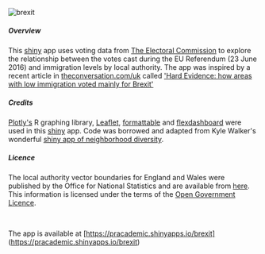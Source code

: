 ![brexit](https://github.com/rcatlord/shinyapps/blob/master/GIFs/brexit.gif)

##### Overview
This [shiny](http://shiny.rstudio.com) app uses voting data from [The Electoral Commission](http://www.electoralcommission.org.uk/find-information-by-subject/elections-and-referendums/upcoming-elections-and-referendums/eu-referendum/electorate-and-count-information) to explore the relationship between the votes cast during the EU Referendum (23 June 2016) and immigration levels by local authority. The app was inspired by a recent article in [theconversation.com/uk](http://theconversation.com/uk) called ['Hard Evidence: how areas with low immigration voted mainly for Brexit'](http://theconversation.com/hard-evidence-how-areas-with-low-immigration-voted-mainly-for-brexit-62138)

##### Credits
[Plotly's](https://plot.ly/r/) R graphing library, [Leaflet](https://rstudio.github.io/leaflet/), [formattable](https://github.com/renkun-ken/formattable) and [flexdashboard](http://rmarkdown.rstudio.com/flexdashboard/) were used in this [shiny](http://shiny.rstudio.com") app. Code was borrowed and adapted from Kyle Walker's wonderful [shiny app of neighborhood diversity](https://walkerke.shinyapps.io/neighborhood_diversity/).

##### Licence
The local authority vector boundaries for England and Wales were published by the Office for National Statistics and are available from [here](https://geoportal.statistics.gov.uk/geoportal/catalog/content/filelist.page?&pos=3&cat=#BD). This information is licensed under the terms of the [Open Government Licence](http://www.nationalarchives.gov.uk/doc/open-government-licence/version/3).

<br>

The app is available at [https://pracademic.shinyapps.io/brexit] (https://pracademic.shinyapps.io/brexit)
